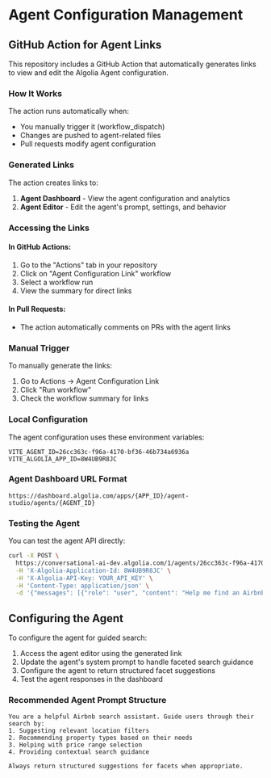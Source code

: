 # Agent Configuration Management

## GitHub Action for Agent Links

This repository includes a GitHub Action that automatically generates links to view and edit the Algolia Agent configuration.

### How It Works

The action runs automatically when:
- You manually trigger it (workflow_dispatch)
- Changes are pushed to agent-related files
- Pull requests modify agent configuration

### Generated Links

The action creates links to:
1. **Agent Dashboard** - View the agent configuration and analytics
2. **Agent Editor** - Edit the agent's prompt, settings, and behavior

### Accessing the Links

#### In GitHub Actions:
1. Go to the "Actions" tab in your repository
2. Click on "Agent Configuration Link" workflow
3. Select a workflow run
4. View the summary for direct links

#### In Pull Requests:
- The action automatically comments on PRs with the agent links

### Manual Trigger

To manually generate the links:
1. Go to Actions → Agent Configuration Link
2. Click "Run workflow"
3. Check the workflow summary for links

### Local Configuration

The agent configuration uses these environment variables:
```env
VITE_AGENT_ID=26cc363c-f96a-4170-bf36-46b734a6936a
VITE_ALGOLIA_APP_ID=8W4UB9R8JC
```

### Agent Dashboard URL Format

```
https://dashboard.algolia.com/apps/{APP_ID}/agent-studio/agents/{AGENT_ID}
```

### Testing the Agent

You can test the agent API directly:

```bash
curl -X POST \
  https://conversational-ai-dev.algolia.com/1/agents/26cc363c-f96a-4170-bf36-46b734a6936a/completions \
  -H 'X-Algolia-Application-Id: 8W4UB9R8JC' \
  -H 'X-Algolia-API-Key: YOUR_API_KEY' \
  -H 'Content-Type: application/json' \
  -d '{"messages": [{"role": "user", "content": "Help me find an Airbnb in Paris"}]}'
```

## Configuring the Agent

To configure the agent for guided search:

1. Access the agent editor using the generated link
2. Update the agent's system prompt to handle faceted search guidance
3. Configure the agent to return structured facet suggestions
4. Test the agent responses in the dashboard

### Recommended Agent Prompt Structure

```
You are a helpful Airbnb search assistant. Guide users through their search by:
1. Suggesting relevant location filters
2. Recommending property types based on their needs
3. Helping with price range selection
4. Providing contextual search guidance

Always return structured suggestions for facets when appropriate.
```